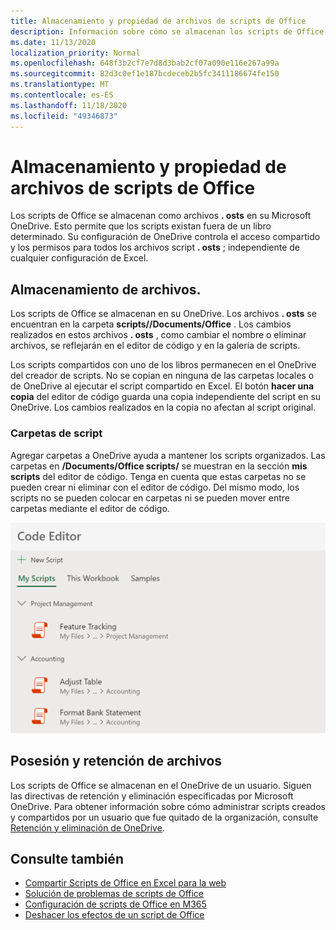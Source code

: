 ```yaml
---
title: Almacenamiento y propiedad de archivos de scripts de Office
description: Información sobre cómo se almacenan los scripts de Office en Microsoft OneDrive y cómo se transfieren entre propietarios.
ms.date: 11/13/2020
localization_priority: Normal
ms.openlocfilehash: 648f3b2cf7e7d8d3bab2cf07a090e116e267a99a
ms.sourcegitcommit: 82d3c0ef1e187bcdeceb2b5fc3411186674fe150
ms.translationtype: MT
ms.contentlocale: es-ES
ms.lasthandoff: 11/18/2020
ms.locfileid: "49346873"
---
```

# <a name="office-scripts-file-storage-and-ownership"></a>Almacenamiento y propiedad de archivos de scripts de Office

Los scripts de Office se almacenan como archivos **. osts** en su Microsoft OneDrive. Esto permite que los scripts existan fuera de un libro determinado. Su configuración de OneDrive controla el acceso compartido y los permisos para todos los archivos script **. osts** ; independiente de cualquier configuración de Excel.

## <a name="file-storage"></a>Almacenamiento de archivos.

Los scripts de Office se almacenan en su OneDrive. Los archivos **. osts** se encuentran en la carpeta **scripts//Documents/Office** . Los cambios realizados en estos archivos **. osts** , como cambiar el nombre o eliminar archivos, se reflejarán en el editor de código y en la galería de scripts.

Los scripts compartidos con uno de los libros permanecen en el OneDrive del creador de scripts. No se copian en ninguna de las carpetas locales o de OneDrive al ejecutar el script compartido en Excel. El botón **hacer una copia** del editor de código guarda una copia independiente del script en su OneDrive. Los cambios realizados en la copia no afectan al script original.

### <a name="script-folders"></a>Carpetas de script

Agregar carpetas a OneDrive ayuda a mantener los scripts organizados. Las carpetas en **/Documents/Office scripts/** se muestran en la sección **mis scripts** del editor de código. Tenga en cuenta que estas carpetas no se pueden crear ni eliminar con el editor de código. Del mismo modo, los scripts no se pueden colocar en carpetas ni se pueden mover entre carpetas mediante el editor de código.

![Algunos scripts contenidos en carpetas, tal como se muestra en el panel de tareas del editor de código](../images/script-folders.png)

## <a name="file-ownership-and-retention"></a>Posesión y retención de archivos

Los scripts de Office se almacenan en el OneDrive de un usuario. Siguen las directivas de retención y eliminación especificadas por Microsoft OneDrive. Para obtener información sobre cómo administrar scripts creados y compartidos por un usuario que fue quitado de la organización, consulte [Retención y eliminación de OneDrive](/onedrive/retention-and-deletion).

## <a name="see-also"></a>Consulte también

- [Compartir Scripts de Office en Excel para la web](https://support.microsoft.com/office/sharing-office-scripts-in-excel-for-the-web-226eddbc-3a44-4540-acfe-fccda3d1122b)
- [Solución de problemas de scripts de Office](../testing/troubleshooting.md)
- [Configuración de scripts de Office en M365](https://support.office.com/article/office-scripts-settings-in-m365-19d3c51a-6ca2-40ab-978d-60fa49554dcf)
- [Deshacer los efectos de un script de Office](../testing/undo.md)
